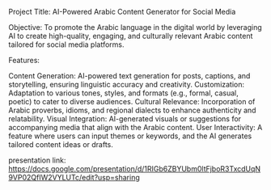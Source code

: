 Project Title: AI-Powered Arabic Content Generator for Social Media

Objective: To promote the Arabic language in the digital world by leveraging AI to create high-quality, engaging, and culturally relevant Arabic content tailored for social media platforms.

Features:

Content Generation: AI-powered text generation for posts, captions, and storytelling, ensuring linguistic accuracy and creativity.
Customization: Adaptation to various tones, styles, and formats (e.g., formal, casual, poetic) to cater to diverse audiences.
Cultural Relevance: Incorporation of Arabic proverbs, idioms, and regional dialects to enhance authenticity and relatability.
Visual Integration: AI-generated visuals or suggestions for accompanying media that align with the Arabic content.
User Interactivity: A feature where users can input themes or keywords, and the AI generates tailored content ideas or drafts.


presentation link: https://docs.google.com/presentation/d/1RIGb6ZBYUbm0ltFjboR3TxcdUqN9VP02QfIW2VYLUTc/edit?usp=sharing
